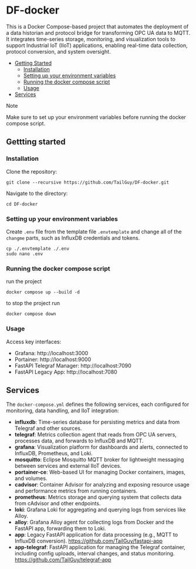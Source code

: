 # DF-docker
This is a Docker Compose-based project that automates the deployment of a data historian and protocol bridge for transforming OPC UA data to MQTT. It integrates time-series storage, monitoring, and visualization tools to support Industrial IoT (IIoT) applications, enabling real-time data collection, protocol conversion, and system oversight.

- [Getting Started](#getting-started)
  - [Installation](#installation)
  - [Setting up your environment variables](#setting-up-your-environment-variables)
  - [Running the docker compose script](#running-the-docker-compose-script)
  - [Usage](#usage)
- [Services](#services)

> [!NOTE]
> Make sure to set up your environment variables before running the docker compose script.

## Gettting started

### Installation
Clone the repository:
```
git clone --recursive https://github.com/TailGuy/DF-docker.git
```

Navigate to the directory:
```
cd DF-docker
```

### Setting up your environment variables
Create `.env` file from the template file `.envtemplate` and change all of the `changme`  parts, such as InfluxDB credentials and tokens.
```
cp ./.envtemplate ./.env
sudo nano .env
```

### Running the docker compose script
run the project
```
docker compose up --build -d
```

to stop the project run
```
docker compose down
```

### Usage
Access key interfaces:
- Grafana: http://localhost:3000
- Portainer: http://localhost:9000
- FastAPI Telegraf Manager: http://localhost:7090
- FastAPI Legacy App: http://localhost:7080


## Services
The `docker-compose.yml` defines the following services, each configured for monitoring, data handling, and IIoT integration:
- **influxdb**: Time-series database for persisting metrics and data from Telegraf and other sources.
- **telegraf**: Metrics collection agent that reads from OPC UA servers, processes data, and forwards to InfluxDB and MQTT.
- **grafana**: Visualization platform for dashboards and alerts, connected to InfluxDB, Prometheus, and Loki.
- **mosquitto**: Eclipse Mosquitto MQTT broker for lightweight messaging between services and external IIoT devices.
- **portainer-ce**: Web-based UI for managing Docker containers, images, and volumes.
- **cadvisor**: Container Advisor for analyzing and exposing resource usage and performance metrics from running containers.
- **prometheus**: Metrics storage and querying system that collects data from cAdvisor and other endpoints.
- **loki**: Grafana Loki for aggregating and querying logs from services like Alloy.
- **alloy**: Grafana Alloy agent for collecting logs from Docker and the FastAPI app, forwarding them to Loki.
- **app**: Legacy FastAPI application for data processing (e.g., MQTT to InfluxDB conversion). https://github.com/TailGuy/fastapi-app
- **app-telegraf**: FastAPI application for managing the Telegraf container, including config uploads, interval changes, and status monitoring.  https://github.com/TailGuy/telegraf-app
